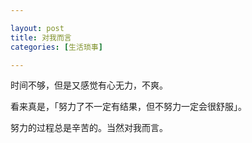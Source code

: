 ```yaml
---

layout: post
title: 对我而言
categories: [生活琐事]

---
```


时间不够，但是又感觉有心无力，不爽。

看来真是，「努力了不一定有结果，但不努力一定会很舒服」。

努力的过程总是辛苦的。当然对我而言。